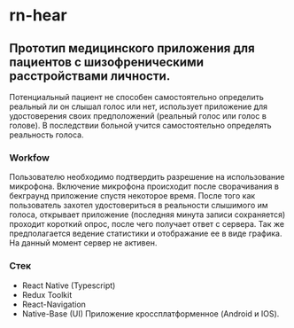 # rn-hear
## Прототип медицинского приложения для пациентов с шизофреническими расстройствами личности.
Потенциальный пациент не способен самостоятельно определить реальный ли он слышал голос или нет, использует приложение для удостоверения своих предположений (реальный голос или голос в голове).
В последствии больной учится самостоятельно определять реальность голоса.
### Workfow
Пользователю необходимо подтвердить разрешение на использование микрофона. Включение микрофона происходит после сворачивания в бекграунд приложение спустя некоторое время.
После того как пользователь захотел удостовериться в реальности слышимого им голоса, открывает приложение (последняя минута записи сохраняется) проходит короткий опрос, после чего получает ответ с сервера.
Так же предполагается ведение статистики и отображание ее в виде графика.
На данный момент сервер не активен.

### Стек
- React Native (Typescript)
- Redux Toolkit
- React-Navigation
- Native-Base (UI)
Приложение кроссплатформенное (Android и IOS).
